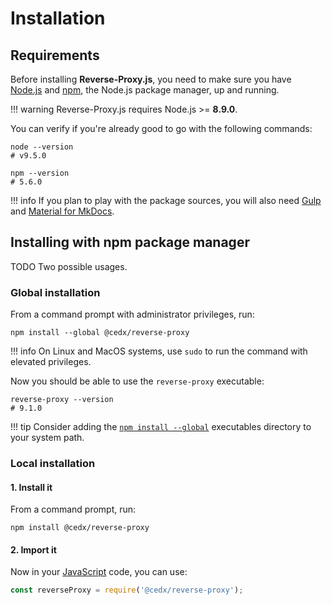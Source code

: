 # Installation

## Requirements
Before installing **Reverse-Proxy.js**, you need to make sure you have [Node.js](https://nodejs.org) and [npm](https://www.npmjs.com), the Node.js package manager, up and running.

!!! warning
    Reverse-Proxy.js requires Node.js >= **8.9.0**.
    
You can verify if you're already good to go with the following commands:

```shell
node --version
# v9.5.0

npm --version
# 5.6.0
```

!!! info
    If you plan to play with the package sources, you will also need
    [Gulp](https://gulpjs.com) and [Material for MkDocs](https://squidfunk.github.io/mkdocs-material).

## Installing with npm package manager
TODO Two possible usages.

### Global installation
From a command prompt with administrator privileges, run:

```shell
npm install --global @cedx/reverse-proxy
```

!!! info
    On Linux and MacOS systems,
    use `sudo` to run the command with elevated privileges.

Now you should be able to use the `reverse-proxy` executable:

```shell
reverse-proxy --version
# 9.1.0
```

!!! tip
    Consider adding the [`npm install --global`](https://docs.npmjs.com/files/folders) executables directory to your system path.

### Local installation

#### 1. Install it
From a command prompt, run:

```shell
npm install @cedx/reverse-proxy
```

#### 2. Import it
Now in your [JavaScript](https://developer.mozilla.org/en-US/docs/Web/JavaScript) code, you can use:

```js
const reverseProxy = require('@cedx/reverse-proxy');
```
